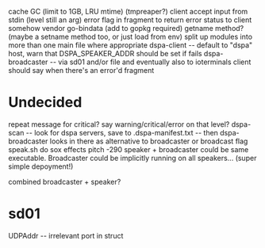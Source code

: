 cache GC (limit to 1GB, LRU mtime) (tmpreaper?)
client accept input from stdin (level still an arg)
error flag in fragment to return error status to client
somehow vendor go-bindata (add to gopkg required)
getname method? (maybe a setname method too, or just load from env)
split up modules into more than one main file where appropriate
dspa-client -- default to "dspa" host, warn that DSPA_SPEAKER_ADDR should be set if fails
dspa-broadcaster -- via sd01 and/or file and eventually also to ioterminals
client should say when there's an error'd fragment

# Undecided
repeat message for critical?
say warning/critical/error on that level?
dspa-scan -- look for dspa servers, save to .dspa-manifest.txt -- then dspa-broadcaster looks in there as alternative to broadcaster or broadcast flag
speak.sh do sox effects pitch -290
speaker + broadcaster could be same executable. Broadcaster could be implicitly running on all speakers... (super simple depoyment!)

combined broadcaster + speaker?


# sd01
UDPAddr -- irrelevant port in struct
